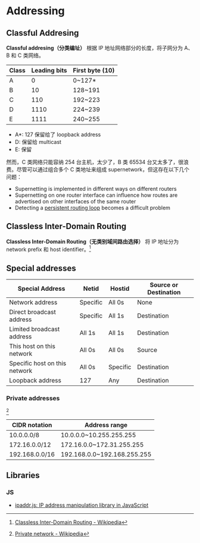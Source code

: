 # Addressing
## Classful Addresing
**Classful addresing（分类编址）** 根据 IP 地址网络部分的长度，将子网分为 A、B 和 C 类网络。

Class | Leading bits | First byte (10)
--- | --- | ---
A | 0 | 0~127\*
B | 10 | 128~191
C | 110 | 192~223
D | 1110 | 224~239
E | 1111 | 240~255

- A\*: 127 保留给了 loopback address
- D: 保留给 multicast
- E: 保留

然而，C 类网络只能容纳 254 台主机，太少了，B 类 65534 台又太多了，很浪费。尽管可以通过组合多个 C 类地址来组成 supernetwork，但这存在以下几个问题：
- Supernetting is implemented in different ways on different routers
- Supernetting on one router interface can influence how routes are advertised on other interfaces of the same router
- Detecting a [persistent routing loop](https://en.wikipedia.org/wiki/Persistent_routing_loop "Persistent routing loop") becomes a difficult problem

## Classless Inter-Domain Routing
**Classless Inter-Domain Routing（无类别域间路由选择）** 将 IP 地址分为 network prefix 和 host identifier。[^cidr-wiki]

## Special addresses
Special Address | Netid | Hostid | Source or Destination
--- | --- | --- | ---
Network address | Specific | All 0s | None
Direct broadcast address | Specific | All 1s | Destination
Limited broadcast address | All 1s | All 1s | Destination
This host on this network | All 0s | All 0s | Source
Specific host on this network | All 0s | Specific | Destination
Loopback address | 127 | Any | Destination

### Private addresses
[^private-wiki]

CIDR notation | Address range
--- | ---
10.0.0.0/8 | 10.0.0.0~10.255.255.255
172.16.0.0/12 | 172.16.0.0~172.31.255.255
192.168.0.0/16 | 192.168.0.0~192.168.255.255

## Libraries
### JS
- [ipaddr.js: IP address manipulation library in JavaScript](https://github.com/whitequark/ipaddr.js/)


[^cidr-wiki]: [Classless Inter-Domain Routing - Wikipedia](https://en.wikipedia.org/wiki/Classless_Inter-Domain_Routing)
[^private-wiki]: [Private network - Wikipedia](https://en.wikipedia.org/wiki/Private_network)